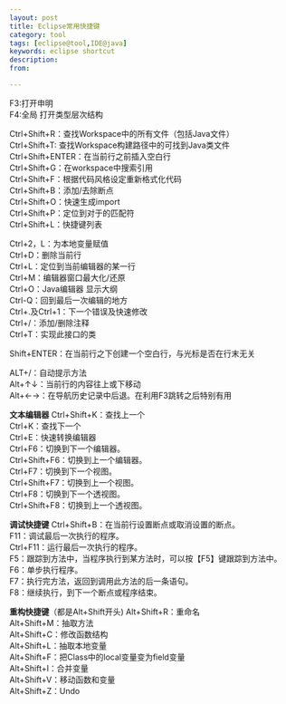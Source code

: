 ```yaml
---
layout: post
title: Eclipse常用快捷键
category: tool
tags: [eclipse@tool,IDE@java]
keywords: eclipse shortcut
description: 
from: 

---
```

F3:打开申明  
F4:全局 打开类型层次结构  

Ctrl+Shift+R：查找Workspace中的所有文件（包括Java文件）  
Ctrl+Shift+T: 查找Workspace构建路径中的可找到Java类文件  
Ctrl+Shift+ENTER：在当前行之前插入空白行  
Ctrl+Shift+G：在workspace中搜索引用  
Ctrl+Shift+F：根据代码风格设定重新格式化代码  
Ctrl+Shift+B：添加/去除断点  
Ctrl+Shift+O：快速生成import  
Ctrl+Shift+P：定位到对于的匹配符  
Ctrl+Shift+L：快捷键列表  

Ctrl+2，L：为本地变量赋值  
Ctrl+D：删除当前行  
Ctrl+L：定位到当前编辑器的某一行  
Ctrl+M：编辑器窗口最大化/还原  
Ctrl+O：Java编辑器 显示大纲  
Ctrl-Q：回到最后一次编辑的地方  
Ctrl+.及Ctrl+1：下一个错误及快速修改  
Ctrl+/：添加/删除注释  
Ctrl+T：实现此接口的类  

Shift+ENTER：在当前行之下创建一个空白行，与光标是否在行末无关

ALT+/：自动提示方法  
Alt+↑↓：当前行的内容往上或下移动  
Alt+←→：在导航历史记录中后退。在利用F3跳转之后特别有用  

**文本编辑器**
Ctrl+Shift+K：查找上一个  
Ctrl+K：查找下一个  
Ctrl+E：快速转换编辑器  
Ctrl+F6：切换到下一个编辑器。  
Ctrl+Shift+F6：切换到上一个编辑器。  
Ctrl+F7：切换到下一个视图。  
Ctrl+Shift+F7：切换到上一个视图。  
Ctrl+F8：切换到下一个透视图。  
Ctrl+Shift+F8：切换到上一个透视图。  

**调试快捷键**
Ctrl+Shift+B：在当前行设置断点或取消设置的断点。  
F11：调试最后一次执行的程序。  
Ctrl+F11：运行最后一次执行的程序。  
F5：跟踪到方法中，当程序执行到某方法时，可以按【F5】键跟踪到方法中。  
F6：单步执行程序。  
F7：执行完方法，返回到调用此方法的后一条语句。  
F8：继续执行，到下一个断点或程序结束。  

**重构快捷键**（都是Alt+Shift开头)
Alt+Shift+R：重命名  
Alt+Shift+M：抽取方法  
Alt+Shift+C：修改函数结构  
Alt+Shift+L：抽取本地变量  
Alt+Shift+F：把Class中的local变量变为field变量  
Alt+Shift+I：合并变量  
Alt+Shift+V：移动函数和变量  
Alt+Shift+Z：Undo  